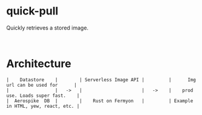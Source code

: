# quick-pull
Quickly retrieves a stored image.

<br/>

# Architecture

```
|    Datastore    |        | Serverless Image API |         |      Img url can be used for      |
|                 |   ->   |                      |   ->    |    prod use. Loads super fast.    |
|  Aerospike  DB  |        |    Rust on Fermyon   |         | Example in HTML, yew, react, etc. |
```
